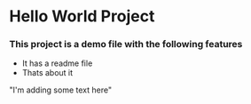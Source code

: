 # Hello World Project

### This project is a demo file with the following features 
- It has a readme file
- Thats about it 

"I'm adding some text here" 
